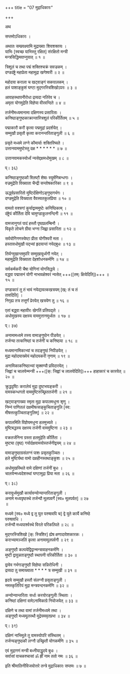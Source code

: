 +++
title = "07 मुद्राधिकारः"

+++

अथ

सप्तमोऽधिकारः ।

अथातः सम्प्रवक्ष्यामि मुद्राख्याः शिवशक्तयः ।  
याभिः [स्वच्छ याभिस्तु रक्षित] संरक्षितो मन्त्री   
मन्त्रसिद्धिमवाप्नुयात् ॥ १ ॥

त्रिशूलं च तथा पद्मं शक्तिश्चक्रं सवज्रकम् ।  
दण्डदंष्ट्रे महाप्रेता महामुद्रा खगेश्वरी ॥ २ ॥

महोदया कराला च खट्वाङ्गं सकपालकम् ।  
हलं पाशाङ्कुशं घण्टा मुद्गरस्त्रिशिखोऽपरः ॥ ३ ॥

आवाहस्थापनीरोधा द्रव्यदा नतिरेव च ।  
अमृता योगमुद्रेति विज्ञेया वीरवन्दिते ॥ ४ ॥

तर्जनीमध्यमानामा दक्षिणस्य प्रसारिताः ।  
कनिष्ठाङ्गुष्ठकाक्रान्तास्त्रिशूलं परिकीर्तितम् ॥ ५ ॥

पद्माकारौ करौ कृत्वा पद्ममुद्रां प्रदर्शयेत् ।  
सम्मुखौ प्रसृतौ कृत्वा करानन्तरिताङ्गुली ॥ ६ ॥

प्रसृते मध्यमे लग्ने कौमार्याः शक्तिरिष्यते ।  
उत्तानवाममुष्टेस्तु दक्ष * * * * * * ॥ ७ ॥

उत्तानवामकस्योर्ध्वं न्यसेद्दक्षमधोमुखम् ॥ ८ ॥

प्। ३६)

कनिष्ठाङ्गुष्ठकौ श्लिष्टौ शेषाः स्युर्मणिबन्धगाः ।  
वज्रमुद्रेति विख्याता चैन्द्री सन्तोषकारिका ॥ ९ ॥

ऊर्द्ध्वप्रसारितो मुष्टिर्दक्षिणोऽङ्गुष्ठगर्भगः ।  
दण्डमुद्रेति विख्याता वैवस्वतकुलप्रिया ॥ १० ॥

वामतो वक्त्रगां कुर्याद्वाममुष्टेः कनिष्ठिकाम् ।  
दंष्ट्रेयं कीर्तिता देवि चामुण्डाकुलनन्दिनी ॥ ११ ॥

वामजानुगतं पादं हस्तौ पृष्ठप्रलम्बिनौ ।  
विकृते लोचने ग्रीवा भग्ना जिह्वा प्रसारिता ॥ १२ ॥

सर्वयोगिगणस्येष्टा प्रीता योगीश्वरी मता ।  
हस्तावधोमुखौ पद्भ्यां हृदयान्तं नयेद्बुधः ॥ १३ ॥

तिर्यग्मुखान्तमुपरि सम्मुखावूर्ध्वगौ नयेत् ।  
महामुद्रेति विख्याता देहशोधनकर्मणि ॥ १४ ॥

सर्वकर्मकरी चैषा योगिनां योगसिद्धये ।  
वद्ध्वा पद्मासनं योगी नाभावक्षेश्वरं न्यसेत् +++([तम्: क्षियेदिति])+++ ॥   
१५ ॥

दण्डाकारं तु तं भावं नयेद्यावत्कखत्रयम् [ख्: तं च तं   
तावदिति] ।  
निगृह्य तत्र तत्तूर्णं प्रेरयेत् खत्रयेण तु ॥ १६ ॥

एतां बद्ध्वा महावीरः खेगतिं प्रतिपद्यते ।  
अधोमुखस्य दक्षस्य वाममुत्तानमूर्ध्वतः ॥ १७ ॥

प्। ३७)

अनामामध्यमे तस्य वामाङ्गुष्ठेन पीडयेत् ।  
तर्जन्या तत्कनिष्ठां च तर्जनीं च कनिष्ठया ॥ १८ ॥

मध्यमानामिकाभ्यां च तदङ्गुष्ठं निपीडयेत् ।  
मुद्रा महोदयाख्येयं महोदयकरी नृणाम् ॥ १९ ॥

अनामिकाकनिष्ठाभ्यां सृक्वण्यौ प्रविदारयेत् ।  
जिह्वां च चालयेन्मन्त्री +++([क्: जिह्वां च लालयेदिति])+++ हाहाकारं च कारयेत् ॥   
२० ॥

क्रुद्धदृष्टिः करालेयं मुद्रा दुष्टभयङ्करी ।  
वामस्कन्धगतो वाममुष्टिरुच्छ्रिततर्जनी ॥ २१ ॥

खट्वाङ्गाख्या स्मृता मुद्रा कपालमधुना शृणु ।  
निम्नं पाणितलं दक्षमीषत्सङ्कुचिताङ्गुलि [स्व:   
मीषत्तत्कुञ्चिताङ्गुलिम्] ॥ २२ ॥

कपालमिति विज्ञेयमधुना हलमुच्यते ।  
मुष्टिबद्धस्य दक्षस्य तर्जनी वाममुष्टिना ॥ २३ ॥

वक्रतर्जनिना ग्रस्ता हलमुद्रेति कीर्तिता ।  
मुष्ट्या (पृष्ठ) गयोर्दक्षवामयोस्तर्जनीद्वयम् ॥ २४ ॥

वामाङ्गुष्ठाग्रसंलग्नं पाशः प्रसृतकुञ्चितः ।  
हले मुष्टिर्यथा वामो दक्षहीनस्तथाङ्कुशः ॥ २५ ॥

अधोमुखस्थिते वामे दक्षिणां तर्जनीं बुधः ।  
चालयेन्मध्यदेशस्थां घण्टामुद्रा प्रिया मता ॥ २६ ॥

प्। ३८)

करावूर्ध्वमुखौ कार्यावन्योन्यान्तरिताङ्गुली ।  
अनामे मध्यपृष्ठस्थे तर्जन्यौ मूलपवर्गे [स्व० मूलपर्वत] ॥ २७   
॥

मध्यमे [स्व० मध्ये द्व तु युत परुषावपि च] द्वे युते कार्ये कनिष्ठे   
परुषावधि ।  
तर्जन्यौ मध्यपार्श्वस्थे विरले परिकल्पिते ॥ २८ ॥

मुद्गरस्त्रिशिखो [क्: स्त्रिशिर] ह्येष क्षणादावेशकारकः ।  
कराभ्यामञ्जलिं कृत्वा अनामामूलपर्वगौ ॥ २९ ॥

अङ्गुष्ठौ कल्पयेद्विद्वान्मन्त्रावाहनकर्मणि ।  
मुष्टी द्वावुन्नताङ्गुष्ठौ स्थापनी परिकीर्तिता ॥ ३० ॥

द्वावेव गर्भगाङ्गुष्ठौ विज्ञेया सन्निरोधिनी ।  
द्रव्यदा तु समाख्याता * * * * त्र सम्मुखी ॥ ३१ ॥

हृदये सम्मुखौ हस्तौ संलग्नौ प्रसृताङ्गुली ।  
नमस्कृतिरियं मुद्रा मन्त्रवन्दनकर्मणि ॥ ३२ ॥

अन्योन्यान्तरिताः सर्धाः करयोरङ्गुलीः स्थिताः ।  
कनिष्ठां दक्षिणां वामेऽनामिकाग्रे नियोजयेत् ॥ ३३ ॥

दक्षिणे च तथा वामां तर्जनीमध्यमे तथा ।  
अङ्गुष्ठौ मध्यमूलस्थौ मुद्रेयममृतप्रभा ॥ ३४ ॥

प्। ३९)

दक्षिणं नाभिमूले तु वामस्योपरि संस्थितम् ।  
तर्जन्यङ्गुष्ठकौ लग्नौ उच्छ्रितौ योगकर्मणि ॥ ३५ ॥

एवं मुद्रागणं मन्त्री बध्नीयाद्धृदये बुधः ।  
सर्वासां वाचकश्चासां ॐ ह्रीं नाम ततो नमः ॥ ३६ ॥

इति श्रीमालिनीविजयोत्तरे तन्त्रे मुद्राधिकारः सप्तमः ॥ ७ ॥


